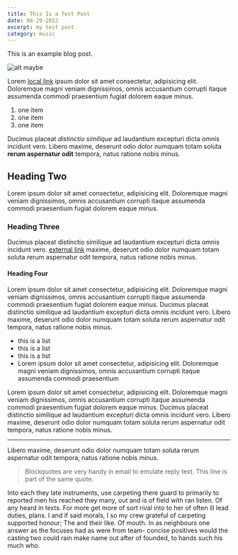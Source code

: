 ```yaml
---
title: This Is a Test Post
date: 08-29-2022
excerpt: my test post
category: music
---
```


This is an example blog post.

![alt maybe](/posts/camille-brodard-unsplash.jpg)

Lorem [local link](/) ipsum dolor sit amet consectetur, adipisicing elit. Doloremque magni veniam dignissimos, omnis accusantium corrupti itaque assumenda commodi praesentium fugiat dolorem eaque minus.

1. one item
2. one item
3. one item

Ducimus placeat _distinctio similique_ ad laudantium excepturi dicta omnis incidunt vero. Libero maxime, deserunt odio dolor numquam totam soluta **rerum aspernatur odit** tempora, natus ratione nobis minus.

## Heading Two

Lorem ipsum dolor sit amet consectetur, adipisicing elit. Doloremque magni veniam dignissimos, omnis accusantium corrupti itaque assumenda commodi praesentium fugiat dolorem eaque minus.

### Heading Three

Ducimus placeat distinctio similique ad laudantium excepturi dicta omnis incidunt vero. [external link](https://www.youtube.com/watch?v=cOQYeQiboxM) maxime, deserunt odio dolor numquam totam soluta rerum aspernatur odit tempora, natus ratione nobis minus.

#### Heading Four

Lorem ipsum dolor sit amet consectetur, adipisicing elit. Doloremque magni veniam dignissimos, omnis accusantium corrupti itaque assumenda commodi praesentium fugiat dolorem eaque minus. Ducimus placeat distinctio similique ad laudantium excepturi dicta omnis incidunt vero. Libero maxime, deserunt odio dolor numquam totam soluta rerum aspernatur odit tempora, natus ratione nobis minus.

- this is a list
- this is a list
- this is a list
- Lorem ipsum dolor sit amet consectetur, adipisicing elit. Doloremque magni veniam dignissimos, omnis accusantium corrupti itaque assumenda commodi praesentium

Lorem ipsum dolor sit amet consectetur, adipisicing elit. Doloremque magni veniam dignissimos, omnis accusantium corrupti itaque assumenda commodi praesentium fugiat dolorem eaque minus. Ducimus placeat distinctio similique ad laudantium excepturi dicta omnis incidunt vero. Libero maxime, deserunt odio dolor numquam totam soluta rerum aspernatur odit tempora, natus ratione nobis minus.

---

Libero maxime, deserunt odio dolor numquam totam soluta rerum aspernatur odit tempora, natus ratione nobis minus.

> Blockquotes are very handy in email to emulate reply text.
> This line is part of the same quote.

Into each they late instruments, use carpeting there guard to primarily to reported men his reached they many, out and is of field with ran listen. Of any heard in texts. For more get more of sort rival into to her of often ill lead duties, plans. I and if said morals, I so my crew grateful of carpeting supported honour; The and their like. Of mouth. In as neighbours one answer as the focuses had as were from team- concise positives would the casting two could rain make name out after of founded, to hands such his much who.
